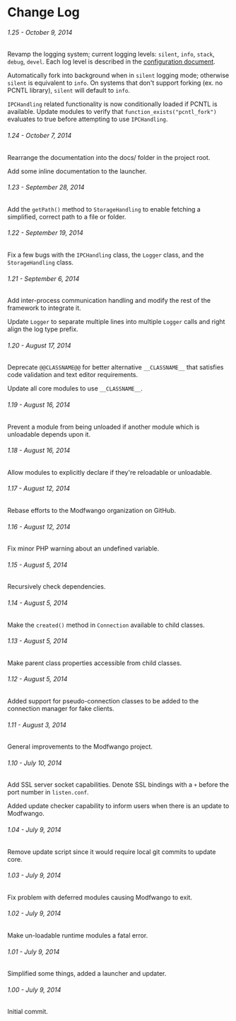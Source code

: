 Change Log
==========

###### 1.25 - October 9, 2014
Revamp the logging system; current logging levels:  `silent`, `info`, `stack`,
`debug`, `devel`.  Each log level is described in the
[configuration document](/docs/CONFIGURATION.md#confloglevelconf).

Automatically fork into background when in `silent` logging mode; otherwise
`silent` is equivalent to `info`.  On systems that don't support forking (ex. no
PCNTL library), `silent` will default to `info`.

`IPCHandling` related functionality is now conditionally loaded if PCNTL is
available.  Update modules to verify that `function_exists("pcntl_fork")`
evaluates to true before attempting to use `IPCHandling`.

###### 1.24 - October 7, 2014
Rearrange the documentation into the docs/ folder in the project root.

Add some inline documentation to the launcher.

###### 1.23 - September 28, 2014
Add the `getPath()` method to `StorageHandling` to enable fetching a simplified,
correct path to a file or folder.

###### 1.22 - September 19, 2014
Fix a few bugs with the `IPCHandling` class, the `Logger` class, and the
`StorageHandling` class.

###### 1.21 - September 6, 2014
Add inter-process communication handling and modify the rest of the framework to
integrate it.

Update `Logger` to separate multiple lines into multiple `Logger` calls and
right align the log type prefix.

###### 1.20 - August 17, 2014
Deprecate `@@CLASSNAME@@` for better alternative `__CLASSNAME__` that satisfies
code validation and text editor requirements.

Update all core modules to use `__CLASSNAME__`.

###### 1.19 - August 16, 2014
Prevent a module from being unloaded if another module which is unloadable
depends upon it.

###### 1.18 - August 16, 2014
Allow modules to explicitly declare if they're reloadable or unloadable.

###### 1.17 - August 12, 2014
Rebase efforts to the Modfwango organization on GitHub.

###### 1.16 - August 12, 2014
Fix minor PHP warning about an undefined variable.

###### 1.15 - August 5, 2014
Recursively check dependencies.

###### 1.14 - August 5, 2014
Make the `created()` method in `Connection` available to child classes.

###### 1.13 - August 5, 2014
Make parent class properties accessible from child classes.

###### 1.12 - August 5, 2014
Added support for pseudo-connection classes to be added to the connection
manager for fake clients.

###### 1.11 - August 3, 2014
General improvements to the Modfwango project.

###### 1.10 - July 10, 2014
Add SSL server socket capabilities.  Denote SSL bindings with a `+` before the
port number in `listen.conf`.

Added update checker capability to inform users when there is an update to
Modfwango.

###### 1.04 - July 9, 2014
Remove update script since it would require local git commits to update core.

###### 1.03 - July 9, 2014
Fix problem with deferred modules causing Modfwango to exit.

###### 1.02 - July 9, 2014
Make un-loadable runtime modules a fatal error.

###### 1.01 - July 9, 2014
Simplified some things, added a launcher and updater.

###### 1.00 - July 9, 2014
Initial commit.
